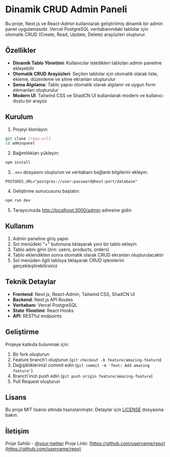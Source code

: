 # Dinamik CRUD Admin Paneli

Bu proje, Next.js ve React-Admin kullanılarak geliştirilmiş dinamik bir admin panel uygulamasıdır. Vercel PostgreSQL veritabanındaki tablolar için otomatik CRUD (Create, Read, Update, Delete) arayüzleri oluşturur.

## Özellikler

- **Dinamik Tablo Yönetimi**: Kullanıcılar istedikleri tabloları admin paneline ekleyebilir
- **Otomatik CRUD Arayüzleri**: Seçilen tablolar için otomatik olarak liste, ekleme, düzenleme ve silme ekranları oluşturulur
- **Şema Algılama**: Tablo yapısı otomatik olarak algılanır ve uygun form elemanları oluşturulur
- **Modern UI**: Tailwind CSS ve ShadCN UI kullanılarak modern ve kullanıcı dostu bir arayüz

## Kurulum

1. Projeyi klonlayın:
```bash
git clone [repo-url]
cd adminpanel
```

2. Bağımlılıkları yükleyin:
```bash
npm install
```

3. `.env` dosyasını oluşturun ve veritabanı bağlantı bilgilerini ekleyin:
```env
POSTGRES_URL="postgres://user:password@host:port/database"
```

4. Geliştirme sunucusunu başlatın:
```bash
npm run dev
```

5. Tarayıcınızda [http://localhost:3000/admin](http://localhost:3000/admin) adresine gidin

## Kullanım

1. Admin paneline giriş yapın
2. Sol menüdeki "+" butonuna tıklayarak yeni bir tablo ekleyin
3. Tablo adını girin (örn: users, products, orders)
4. Tablo eklendikten sonra otomatik olarak CRUD ekranları oluşturulacaktır
5. Sol menüden ilgili tabloya tıklayarak CRUD işlemlerini gerçekleştirebilirsiniz

## Teknik Detaylar

- **Frontend**: Next.js, React-Admin, Tailwind CSS, ShadCN UI
- **Backend**: Next.js API Routes
- **Veritabanı**: Vercel PostgreSQL
- **State Yönetimi**: React Hooks
- **API**: RESTful endpoints

## Geliştirme

Projeye katkıda bulunmak için:

1. Bir fork oluşturun
2. Feature branch'i oluşturun (`git checkout -b feature/amazing-feature`)
3. Değişikliklerinizi commit edin (`git commit -m 'feat: Add amazing feature'`)
4. Branch'inizi push edin (`git push origin feature/amazing-feature`)
5. Pull Request oluşturun

## Lisans

Bu proje MIT lisansı altında lisanslanmıştır. Detaylar için [LICENSE](LICENSE) dosyasına bakın.

## İletişim

Proje Sahibi - [@your-twitter](https://twitter.com/your-twitter)
Proje Linki: [https://github.com/username/repo](https://github.com/username/repo)

